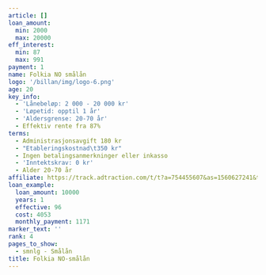 ```yaml
---
article: []
loan_amount:
  min: 2000
  max: 20000
eff_interest:
  min: 87
  max: 991
payment: 1
name: Folkia NO smålån
logo: '/billan/img/logo-6.png'
age: 20
key_info:
  - 'Lånebeløp: 2 000 - 20 000 kr'
  - 'Løpetid: opptil 1 år'
  - 'Aldersgrense: 20-70 år'
  - Effektiv rente fra 87%
terms:
  - Administrasjonsavgift 180 kr
  - "Etableringskostnad\t350 kr"
  - Ingen betalingsanmerkninger eller inkasso
  - 'Inntektskrav: 0 kr'
  - Alder 20-70 år
affiliate: https://track.adtraction.com/t/t?a=754455607&as=1560627241&t=2&tk=1
loan_example:
  loan_amount: 10000
  years: 1
  effective: 96
  cost: 4053
  monthly_payment: 1171
marker_text: ''
rank: 4
pages_to_show:
  - smnlg - Smålån
title: Folkia NO-smålån
---
```

